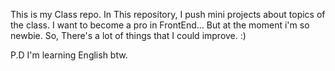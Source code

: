 This is my Class repo.
In This repository, I push mini projects about topics of the class.
I want to become a pro in FrontEnd... But at the moment i'm so newbie.
So, There's a lot of things that I could improve. :)

P.D I'm learning English btw.
